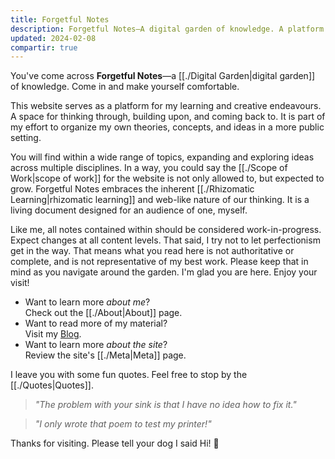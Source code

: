 ```yaml
---
title: Forgetful Notes
description: Forgetful Notes—A digital garden of knowledge. A platform for my learning and creative endeavours. A space for thinking through, building upon, and coming back to.
updated: 2024-02-08
compartir: true
---
```


You've come across **Forgetful Notes**—a [[./Digital Garden|digital garden]] of knowledge. Come in and make yourself comfortable.

This website serves as a platform for my learning and creative endeavours. A space for thinking through, building upon, and coming back to. It is part of my effort to organize my own theories, concepts, and ideas in a more public setting.

You will find within a wide range of topics, expanding and exploring ideas across multiple disciplines. In a way, you could say the [[./Scope of Work|scope of work]] for the website is not only allowed to, but expected to grow. Forgetful Notes embraces the inherent [[./Rhizomatic Learning|rhizomatic learning]] and web-like nature of our thinking. It is a living document designed for an audience of one, myself.

Like me, all notes contained within should be considered work-in-progress. Expect changes at all content levels. That said, I try not to let perfectionism get in the way. That means what you read here is not authoritative or complete, and is not representative of my best work. Please keep that in mind as you navigate around the garden. I'm glad you are here. Enjoy your visit!

- Want to learn more _about me_?  
  Check out the [[./About|About]] page.
- Want to read more of my material?  
  Visit my [Blog](https://miguelpimentel.do/).
- Want to learn more _about the site_?  
  Review the site's [[./Meta|Meta]] page.

I leave you with some fun quotes. Feel free to stop by the [[./Quotes|Quotes]].

> _"The problem with your sink is that I have no idea how to fix it."_

> _"I only wrote that poem to test my printer!"_

Thanks for visiting. Please tell your dog I said Hi! 🐶
